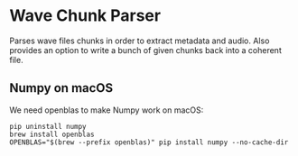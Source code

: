 # Wave Chunk Parser

Parses wave files chunks in order to extract metadata and audio. Also provides an option to write a bunch of given chunks back into a coherent file.

## Numpy on macOS

We need openblas to make Numpy work on macOS:

    pip uninstall numpy
    brew install openblas
    OPENBLAS="$(brew --prefix openblas)" pip install numpy --no-cache-dir